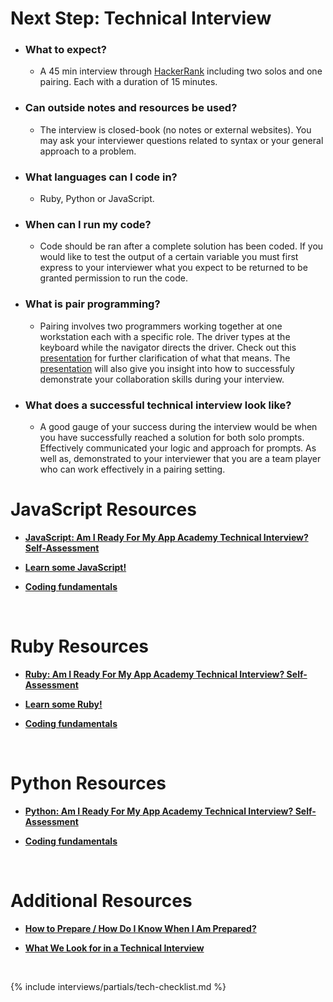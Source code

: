 # Next Step: Technical Interview

* ### What to expect?
   * A 45 min interview through [HackerRank][hackerR]  including two solos and one pairing. Each with a duration of 15 minutes.

* ### Can outside notes and resources be used?
    * The interview is closed-book (no notes or external websites). You may ask your interviewer questions related to syntax or your general approach to a problem.

 * ### What languages can I code in?
    * Ruby, Python or JavaScript.

* ### When can I run my code?
    * Code should be ran after a complete solution has been coded. If you would like to test the output of a certain variable you must first express to your interviewer what you expect to be returned to be granted permission to run the code.

* ### What is pair programming?
    * Pairing involves two programmers working together at one workstation each with a specific role. The driver types at the keyboard while the navigator directs the driver. Check out this [presentation][pair-pro-pres] for further clarification of what that means. The [presentation][pair-pro-pres] will also give you insight into how to successfuly demonstrate your collaboration skills during your interview.

* ### What does a successful technical interview look like?
    * A good gauge of your success during the interview would be when you have successfully reached a solution for both solo prompts. Effectively communicated your logic and approach for prompts. As well as, demonstrated to your interviewer that you are a team player who can work effectively in a pairing setting.


# JavaScript Resources
* **[JavaScript: Am I Ready For My App Academy Technical Interview? Self-Assessment][js-tech-self-assessment]**

* **[Learn some JavaScript!][js-learn]**


* **[Coding fundamentals][int-pro]**

&nbsp;

# Ruby Resources
* **[Ruby: Am I Ready For My App Academy Technical Interview? Self-Assessment][ruby-tech-self-assessment]**

* **[Learn some Ruby!][rb-learn]**


* **[Coding fundamentals][int-pro]**

&nbsp;

# Python Resources
* **[Python: Am I Ready For My App Academy Technical Interview? Self-Assessment][python-tech-self-assessment]**

* **[Coding fundamentals][int-pro]**

&nbsp;

# Additional Resources
* **[How to Prepare / How Do I Know When I Am Prepared?][how-to-prepare]**

* **[What We Look for in a Technical Interview][what-we-look-for]**

&nbsp;

{% include interviews/partials/tech-checklist.md %}

[ruby-tech-self-assessment]: https://docs.google.com/document/d/1wsm1tJ0AtfdL_xIZwd-ZqaUDQqXxv8AbTvoPzY13Eag/edit
[js-tech-self-assessment]: https://docs.google.com/document/d/19KYhiz5AgAucLlcbJLx9c3u8yJu71ppbu7LqFF4jOCE/edit
[python-tech-self-assessment]: https://docs.google.com/document/d/14_NcyuCSmQG-PPGPhiFVvsBh4dM6qHAvpIymptnILEQ/edit
[how-to-prepare]: https://vimeo.com/268102365
[what-we-look-for]: https://vimeo.com/268089805/2a71dddc99
[pair-pro-pres]: https://docs.google.com/presentation/d/1lTHwBD6uHbMz4QatLxTOLHVwnj7zFpR2cecbTUQ4Qbc/edit?usp=sharing
[js-learn]: https://open.appacademy.io/learn/full-stack-online/javascript/setting-up-a-development-environment--phase-3--
[rb-learn]: https://open.appacademy.io/learn/full-stack-online/ruby/setting-up-a-development-environment--phase-1-
[int-pro]: https://open.appacademy.io/learn/full-stack-online/intro-to-programming/welcome
[hackerR]: https://www.hackerrank.com/domains/algorithms
